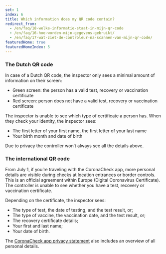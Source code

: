 ```yaml
---
set: 1
index: 6
title: Which information does my QR code contain?
redirect_from: 
  - /en/faq/18-welke-informatie-staat-in-mijn-qr-code
  - /en/faq/16-hoe-worden-mijn-gegevens-gebruikt/
  - /en/faq/17-wat-ziet-de-controleur-na-scannen-van-mijn-qr-code/
featuredHome: true
featuredHomeIndex: 5
---
```

### The Dutch QR code
In case of a Dutch QR code, the inspector only sees a minimal amount of information on their screen:

- Green screen: the person has a valid test, recovery or vaccination certificate
- Red screen: person does not have a valid test, recovery or vaccination certificate

The inspector is unable to see which type of certificate a person has. When they check your identity, the inspector sees:

- The first letter of your first name, the first letter of your last name
- Your birth month and date of birth

Due to privacy the controller won’t always see all the details above.

### The international QR code
From July 1, if you’re traveling with the CoronaCheck app, more personal details are visible during checks at location entrances or border controls. This is an official agreement within Europe (Digital Coronavirus Certificate). The controller is unable to see whether you have a test, recovery or vaccination certificate. 
 
Depending on the certificate, the inspector sees:
- The type of test, the date of testing, and the test result, or;
- The type of vaccine, the vaccination date, and the test result, or;
- The recovery certificate details;
- Your first and last name;
- Your date of birth.

The [CoronaCheck app privacy statement](/en/privacy) also includes an overview of all personal details.
